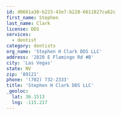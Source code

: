 ```yaml
---
id: d0661a30-b223-43e7-b228-6611827ca62c
first_name: Stephen
last_name: Clark
license: DDS
services:
  - dentist
category: dentists
org_name: 'Stephen H Clark DDS LLC'
address: '2820 E Flamingo Rd #B'
city: 'Las Vegas'
state: NV
zip: '89121'
phone: '(702) 732-2333'
title: 'Stephen H Clark DDS LLC'
_geoloc:
  lat: 36.1513
  lng: -115.217
---
```

